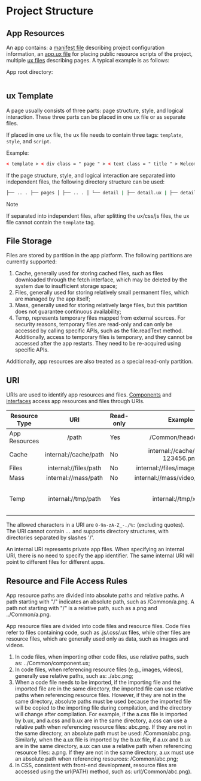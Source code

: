 <!-- 源地址: https://iot.mi.com/vela/quickapp/en/guide/framework/project-structure.html -->

# Project Structure

## App Resources

An app contains: a [manifest file](</vela/quickapp/en/guide/framework/manifest.html>) describing project configuration information, an [app.ux file](</vela/quickapp/en/guide/framework/ux.html>) for placing public resource scripts of the project, multiple [ux files](</vela/quickapp/en/guide/framework/ux.html>) describing pages. A typical example is as follows:

App root directory:
``` ├── manifest.json ├── app.ux ├── pages │ ├── index | | └── index.ux │ └── detail | └── detail.ux ├── i18n | ├── defaults.json | ├── zh-CN.json | └── en-US.json └── common ├── style.css ├── utils.js └── logo.png
```

## ux Template

A page usually consists of three parts: page structure, style, and logical interaction. These three parts can be placed in one ux file or as separate files.

If placed in one ux file, the ux file needs to contain three tags: `template`, `style`, and `script`.

Example:
```html
< template > < div class = " page " > < text class = " title " > Welcome to open {{title}} </ text > < input class = " btn " type = " button " value = " Jump to detail page " onclick = " routeDetail " > </ div > </ template > < style > .btn { width : 400px ; height : 60px ; background-color : #09ba07 ; color : #ffffff ; } </ style > < script > import router from '@system.router' export default { // Page data object private : { title : 'Example Page' } , // Callback after button click routeDetail () { router.push ({ uri : '/pages/detail' }) } } </ script >
```

If the page structure, style, and logical interaction are separated into independent files, the following directory structure can be used:
```bash
├── .. . ├── pages │ ├── .. . │ └── detail | ├── detail.ux | ├── detail.css | └── detail.js ├── .. .
```

Note

If separated into independent files, after splitting the ux/css/js files, the ux file cannot contain the `template` tag.

## File Storage

Files are stored by partition in the app platform. The following partitions are currently supported:

  1. Cache, generally used for storing cached files, such as files downloaded through the fetch interface, which may be deleted by the system due to insufficient storage space;
  2. Files, generally used for storing relatively small permanent files, which are managed by the app itself;
  3. Mass, generally used for storing relatively large files, but this partition does not guarantee continuous availability;
  4. Temp, represents temporary files mapped from external sources. For security reasons, temporary files are read-only and can only be accessed by calling specific APIs, such as the file.readText method. Additionally, access to temporary files is temporary, and they cannot be accessed after the app restarts. They need to be re-acquired using specific APIs.

Additionally, app resources are also treated as a special read-only partition.

## URI

URIs are used to identify app resources and files. [Components](</vela/quickapp/en/components/>) and [interfaces](</vela/quickapp/en/features/>) access app resources and files through URIs.

Resource Type | URI | Read-only | Example | Description  
---|:---:|---|:---:|---  
App Resources | /path | Yes | /Common/header.png | -  
Cache | internal://cache/path | No | internal://cache/fetch-123456.png | -  
Files | internal://files/path | No | internal://files/image/demo.png | -  
Mass | internal://mass/path | No | internal://mass/video/demo.mp4 | -  
Temp | internal://tmp/path | Yes | internal://tmp/xxxxx | Dynamically generated by the system  
  
The allowed characters in a URI are `0-9a-zA-Z_-./%:` (excluding quotes). The URI cannot contain `..` and supports directory structures, with directories separated by slashes '/'.

An internal URI represents private app files. When specifying an internal URI, there is no need to specify the app identifier. The same internal URI will point to different files for different apps.

## Resource and File Access Rules

App resource paths are divided into absolute paths and relative paths. A path starting with "/" indicates an absolute path, such as /Common/a.png. A path not starting with "/" is a relative path, such as a.png and ../Common/a.png.

App resource files are divided into code files and resource files. Code files refer to files containing code, such as .js/.css/.ux files, while other files are resource files, which are generally used only as data, such as images and videos.

  1. In code files, when importing other code files, use relative paths, such as: ../Common/component.ux;
  2. In code files, when referencing resource files (e.g., images, videos), generally use relative paths, such as: ./abc.png;
  3. When a code file needs to be imported, if the importing file and the imported file are in the same directory, the imported file can use relative paths when referencing resource files. However, if they are not in the same directory, absolute paths must be used because the imported file will be copied to the importing file during compilation, and the directory will change after compilation. For example, if the a.css file is imported by b.ux, and a.css and b.ux are in the same directory, a.css can use a relative path when referencing resource files: abc.png. If they are not in the same directory, an absolute path must be used: /Common/abc.png. Similarly, when the a.ux file is imported by the b.ux file, if a.ux and b.ux are in the same directory, a.ux can use a relative path when referencing resource files: a.png. If they are not in the same directory, a.ux must use an absolute path when referencing resources: /Common/abc.png;
  4. In CSS, consistent with front-end development, resource files are accessed using the url(PATH) method, such as: url(/Common/abc.png).

